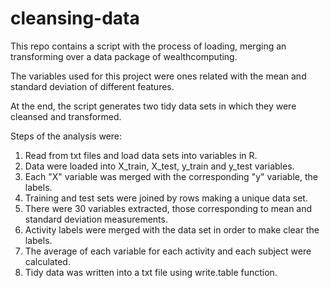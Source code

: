 cleansing-data
==============
This repo contains a script with the process of loading, merging an transforming over a data package of wealthcomputing.

The variables used for this project were ones related with the mean and standard deviation of different features.

At the end, the script generates two tidy data sets in which they were cleansed and transformed.


<p>Steps of the analysis were:</p>
<ol>
<li>Read from txt files and load data sets into variables in R.</li>
<li>Data were loaded into X_train, X_test, y_train and y_test variables.</li>
<li>Each "X" variable was merged with the corresponding "y" variable, the labels.</li>
<li>Training and test sets were joined by rows making a unique data set.</li>
<li>There were 30 variables extracted, those corresponding to mean and standard deviation measurements.</li>
<li>Activity labels were merged with the data set in order to make clear the labels.</li>
<li>The average of each variable for each activity and each subject were calculated.</li>
<li>Tidy data was written into a txt file using write.table function.</li>
</ol>
